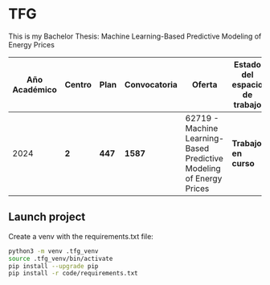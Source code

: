 # TFG

This is my Bachelor Thesis: Machine Learning-Based Predictive Modeling of Energy Prices

| Año Académico | Centro      | Plan          | Convocatoria   | Oferta                                                              | Estado del espacio de trabajo | Acceso al espacio de trabajo |
| --------------- | ----------- | ------------- | -------------- | ------------------------------------------------------------------- | ----------------------------- | ---------------------------- |
| 2024            | **2** | **447** | **1587** | 62719 - Machine Learning-Based Predictive Modeling of Energy Prices | **Trabajo en curso**    | Acceder                      |

## Launch project
Create a venv with the requirements.txt file:
```bash
python3 -m venv .tfg_venv
source .tfg_venv/bin/activate
pip install --upgrade pip
pip install -r code/requirements.txt
```